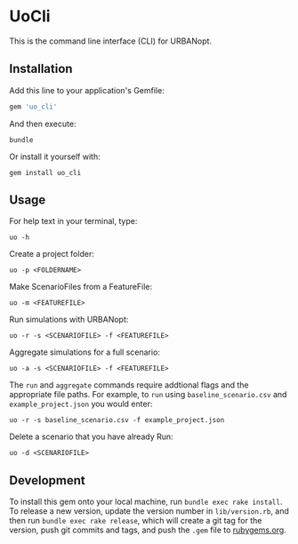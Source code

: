 # UoCli

This is the command line interface (CLI) for URBANopt.

## Installation

Add this line to your application's Gemfile:

```ruby
gem 'uo_cli'
```

And then execute:

```terminal
bundle
```

Or install it yourself with:

```terminal
gem install uo_cli
```

## Usage

For help text in your terminal, type:

```terminal
uo -h
```

Create a project folder:

```terminal
uo -p <FOLDERNAME>
```

Make ScenarioFiles from a FeatureFile:

```terminal
uo -m <FEATUREFILE>
```

Run simulations with URBANopt:

```terminal
uo -r -s <SCENARIOFILE> -f <FEATUREFILE>
```

Aggregate simulations for a full scenario:

```terminal
uo -a -s <SCENARIOFILE> -f <FEATUREFILE>
```

The `run` and `aggregate` commands require addtional flags and the appropriate file paths. For example, to `run` using `baseline_scenario.csv` and `example_project.json` you would enter:

```terminal
uo -r -s baseline_scenario.csv -f example_project.json
```

Delete a scenario that you have already Run:

```terminal
uo -d <SCENARIOFILE>
```

## Development

To install this gem onto your local machine, run `bundle exec rake install`. To release a new version, update the version number in `lib/version.rb`, and then run `bundle exec rake release`, which will create a git tag for the version, push git commits and tags, and push the `.gem` file to [rubygems.org](https://rubygems.org).

